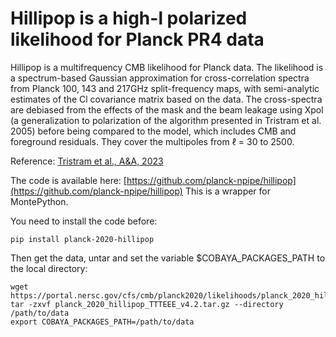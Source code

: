 # Hillipop is a high-l polarized likelihood for Planck PR4 data

Hillipop is a multifrequency CMB likelihood for Planck data. The likelihood is a spectrum-based Gaussian approximation for cross-correlation spectra from Planck 100, 143 and 217GHz split-frequency maps, with semi-analytic estimates of the Cl covariance matrix based on the data. The cross-spectra are debiased from the effects of the mask and the beam leakage using Xpol (a generalization to polarization of the algorithm presented in Tristram et al. 2005) before being compared to the model, which includes CMB and foreground residuals. They cover the multipoles from &ell; = 30 to 2500.

Reference: 
[Tristram et al., A&A, 2023](https://arxiv.org/abs/2309.10034)

The code is available here:
[https://github.com/planck-npipe/hillipop](https://github.com/planck-npipe/hillipop)
This is a wrapper for MontePython.

You need to install the code before:
```
pip install planck-2020-hillipop
```

Then get the data, untar and set the variable $COBAYA_PACKAGES_PATH to the local directory:
```
wget https://portal.nersc.gov/cfs/cmb/planck2020/likelihoods/planck_2020_hillipop_TTTEEE_v4.2.tar.gz
tar -zxvf planck_2020_hillipop_TTTEEE_v4.2.tar.gz --directory /path/to/data
export COBAYA_PACKAGES_PATH=/path/to/data
```
